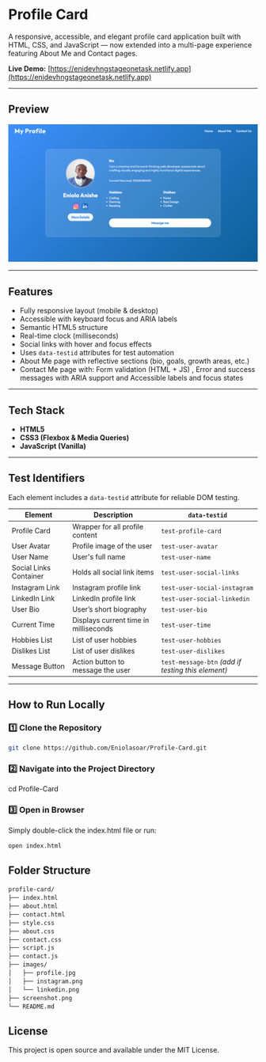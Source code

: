 # Profile Card

A responsive, accessible, and elegant profile card application built with HTML, CSS, and JavaScript — now extended into a multi-page experience featuring About Me and Contact pages.

**Live Demo:** [https://enidevhngstageonetask.netlify.app](https://enidevhngstageonetask.netlify.app)

---

## Preview

![Profile Card Screenshot](screenshot.png)

---

## Features

- Fully responsive layout (mobile & desktop)
- Accessible with keyboard focus and ARIA labels
- Semantic HTML5 structure
- Real-time clock (milliseconds)
- Social links with hover and focus effects
- Uses `data-testid` attributes for test automation
- About Me page with reflective sections (bio, goals, growth areas, etc.)
- Contact Me page with: Form validation (HTML + JS) , Error and success messages with ARIA support and Accessible labels and focus states

---

## Tech Stack

- **HTML5**
- **CSS3 (Flexbox & Media Queries)**
- **JavaScript (Vanilla)**

---

## Test Identifiers

Each element includes a `data-testid` attribute for reliable DOM testing.

| Element | Description | `data-testid` |
|----------|--------------|----------------|
| Profile Card | Wrapper for all profile content | `test-profile-card` |
| User Avatar | Profile image of the user | `test-user-avatar` |
| User Name | User's full name | `test-user-name` |
| Social Links Container | Holds all social link items | `test-user-social-links` |
| Instagram Link | Instagram profile link | `test-user-social-instagram` |
| LinkedIn Link | LinkedIn profile link | `test-user-social-linkedin` |
| User Bio | User’s short biography | `test-user-bio` |
| Current Time | Displays current time in milliseconds | `test-user-time` |
| Hobbies List | List of user hobbies | `test-user-hobbies` |
| Dislikes List | List of user dislikes | `test-user-dislikes` |
| Message Button | Action button to message the user | `test-message-btn` *(add if testing this element)* |

---

## How to Run Locally

### 1️⃣ Clone the Repository
```bash
git clone https://github.com/Eniolasoar/Profile-Card.git
```

### 2️⃣ Navigate into the Project Directory
cd Profile-Card

### 3️⃣ Open in Browser

Simply double-click the index.html file
or run:
```bash
open index.html
```

## Folder Structure
```bash
profile-card/
├── index.html
├── about.html
├── contact.html
├── style.css
├── about.css
├── contact.css
├── script.js
├── contact.js
├── images/
│   ├── profile.jpg
│   ├── instagram.png
│   └── linkedin.png
├── screenshot.png
└── README.md

```


## License

This project is open source and available under the MIT License.